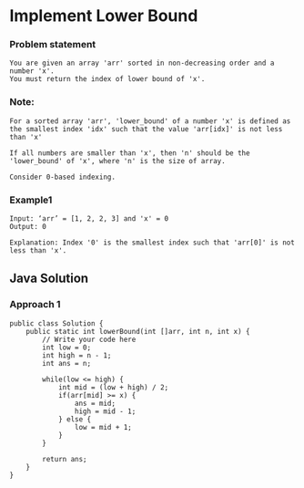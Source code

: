 # Implement Lower Bound



### Problem statement
```
You are given an array 'arr' sorted in non-decreasing order and a number 'x'.
You must return the index of lower bound of 'x'.

```
### Note:
```
For a sorted array 'arr', 'lower_bound' of a number 'x' is defined as the smallest index 'idx' such that the value 'arr[idx]' is not less than 'x'

If all numbers are smaller than 'x', then 'n' should be the 'lower_bound' of 'x', where 'n' is the size of array.

Consider 0-based indexing.
```

### Example1
```
Input: ‘arr’ = [1, 2, 2, 3] and 'x' = 0
Output: 0

Explanation: Index '0' is the smallest index such that 'arr[0]' is not less than 'x'.
```

## Java Solution
### Approach 1 
```
public class Solution {
    public static int lowerBound(int []arr, int n, int x) {
        // Write your code here
        int low = 0;
        int high = n - 1;
        int ans = n;

        while(low <= high) {
            int mid = (low + high) / 2;
            if(arr[mid] >= x) {
                ans = mid;
                high = mid - 1;
            } else {
                low = mid + 1;
            }
        }

        return ans;
    }   
}
```

                   















                                                                                                  













                                                                                                                                     
                                                                                                                                                                                                   






                                                                                                                                                                             